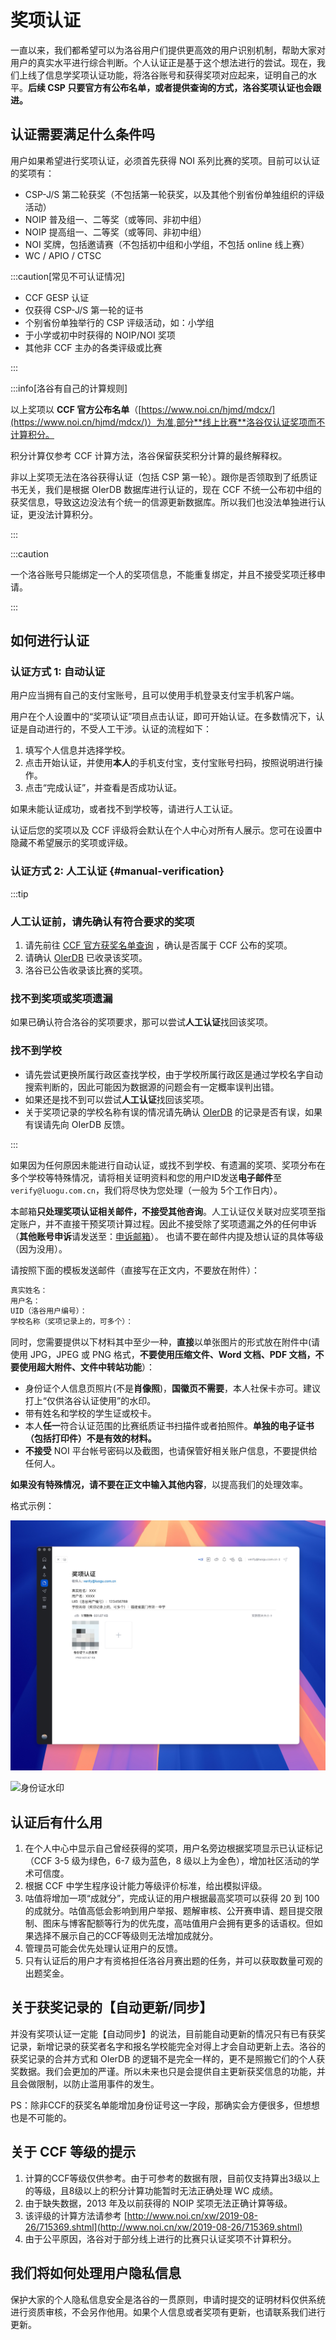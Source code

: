 # 奖项认证

一直以来，我们都希望可以为洛谷用户们提供更高效的用户识别机制，帮助大家对用户的真实水平进行综合判断。个人认证正是基于这个想法进行的尝试。现在，我们上线了信息学奖项认证功能，将洛谷账号和获得奖项对应起来，证明自己的水平。**后续 CSP 只要官方有公布名单，或者提供查询的方式，洛谷奖项认证也会跟进。**

## 认证需要满足什么条件吗

用户如果希望进行奖项认证，必须首先获得 NOI 系列比赛的奖项。目前可以认证的奖项有：

- CSP-J/S 第二轮获奖（不包括第一轮获奖，以及其他个别省份单独组织的评级活动）
- NOIP 普及组一、二等奖（或等同、非初中组）
- NOIP 提高组一、二等奖（或等同、非初中组）
- NOI 奖牌，包括邀请赛（不包括初中组和小学组，不包括 online 线上赛）
- WC / APIO / CTSC

:::caution[常见不可认证情况]

- CCF GESP 认证
- 仅获得 CSP-J/S 第一轮的证书
- 个别省份单独举行的 CSP 评级活动，如：小学组
- 于小学或初中时获得的 NOIP/NOI 奖项
- 其他非 CCF 主办的各类评级或比赛

:::

:::info[洛谷有自己的计算规则]

以上奖项以 **CCF 官方公布名单**（[https://www.noi.cn/hjmd/mdcx/](https://www.noi.cn/hjmd/mdcx/)）为准,部分**线上比赛**洛谷仅认证奖项而不计算积分。  

积分计算仅参考 CCF 计算方法，洛谷保留获奖积分计算的最终解释权。  

非以上奖项无法在洛谷获得认证（包括 CSP 第一轮）。跟你是否领取到了纸质证书无关，我们是根据 OIerDB 数据库进行认证的，现在 CCF 不统一公布初中组的获奖信息，导致这边没法有个统一的信源更新数据库。所以我们也没法单独进行认证，更没法计算积分。

:::

:::caution

一个洛谷账号只能绑定一个人的奖项信息，不能重复绑定，并且不接受奖项迁移申请。

:::

## 如何进行认证

### 认证方式 1: 自动认证

用户应当拥有自己的支付宝账号，且可以使用手机登录支付宝手机客户端。

用户在个人设置中的“奖项认证”项目点击认证，即可开始认证。在多数情况下，认证是自动进行的，不受人工干涉。认证的流程如下：

1. 填写个人信息并选择学校。
2. 点击开始认证，并使用**本人**的手机支付宝，支付宝账号扫码，按照说明进行操作。
3. 点击“完成认证”，并查看是否成功认证。

如果未能认证成功，或者找不到学校等，请进行人工认证。

认证后您的奖项以及 CCF 评级将会默认在个人中心对所有人展示。您可在设置中隐藏不希望展示的奖项或评级。

### 认证方式 2: 人工认证 {#manual-verification}

:::tip

### 人工认证前，请先确认有符合要求的奖项

 1. 请先前往 [CCF 官方获奖名单查询](https://www.noi.cn/hjmd/mdcx/) ，确认是否属于 CCF 公布的奖项。
 2. 请确认 [OIerDB](https://oier.baoshuo.dev/) 已收录该奖项。
 3. 洛谷已公告收录该比赛的奖项。

### 找不到奖项或奖项遗漏

如果已确认符合洛谷的奖项要求，那可以尝试**人工认证**找回该奖项。

### 找不到学校

- 请先尝试更换所属行政区查找学校，由于学校所属行政区是通过学校名字自动搜索判断的，因此可能因为数据源的问题会有一定概率误判出错。
- 如果还是找不到可以尝试**人工认证**找回该奖项。
- 关于奖项记录的学校名称有误的情况请先确认 [OIerDB](https://oier.baoshuo.dev/) 的记录是否有误，如果有误请先向 OIerDB 反馈。

:::

如果因为任何原因未能进行自动认证，或找不到学校、有遗漏的奖项、奖项分布在多个学校等特殊情况，请将相关证明资料和您的用户ID发送**电子邮件**至 `verify@luogu.com.cn`，我们将尽快为您处理（一般为 5个工作日内）。

本邮箱**只处理奖项认证相关邮件，不接受其他咨询**。人工认证仅关联对应奖项至指定账户，并不直接干预奖项计算过程。因此不接受除了奖项遗漏之外的任何申诉（**其他账号申诉**请发送至：[申诉邮箱](/contact-us)）。  也请不要在邮件内提及想认证的具体等级（因为没用）。

请按照下面的模板发送邮件（直接写在正文内，不要放在附件）：

```md
真实姓名：
用户名：
UID（洛谷用户编号）：
学校名称（奖项记录上的，可多个）：
```

同时，您需要提供以下材料其中至少一种，**直接**以单张图片的形式放在附件中(请使用 JPG，JPEG 或 PNG 格式，**不要使用压缩文件、Word 文档、PDF 文档，不要使用超大附件、文件中转站功能**）：

- 身份证个人信息页照片(不是**肖像照**)，**国徽页不需要**，本人社保卡亦可。建议打上“仅供洛谷认证使用”的水印。
- 带有姓名和学校的学生证或校卡。
- 本人**任一**符合认证范围的比赛纸质证书扫描件或者拍照件。**单独的电子证书（包括打印件）不是有效的材料。**
- **不接受** NOI 平台帐号密码以及截图，也请保管好相关账户信息，不要提供给任何人。

**如果没有特殊情况，请不要在正文中输入其他内容**，以提高我们的处理效率。

格式示例：

![邮件示例](../_image/award-email-example.jpg)

![身份证水印](../_image/id-sign.jpg)

## 认证后有什么用

1. 在个人中心中显示自己曾经获得的奖项，用户名旁边根据奖项显示已认证标记（CCF 3-5 级为绿色，6-7 级为蓝色，8 级以上为金色），增加社区活动的学术可信度。
2. 根据 CCF 中学生程序设计能力等级评价标准，给出模拟评级。
3. 咕值将增加一项“成就分”，完成认证的用户根据最高奖项可以获得 20 到 100 的成就分。咕值高低会影响到用户举报、题解审核、公开赛申请、题目提交限制、图床与博客配额等行为的优先度，高咕值用户会拥有更多的话语权。但如果选择不展示自己的CCF等级则无法增加成就分。
4. 管理员可能会优先处理认证用户的反馈。
5. 只有认证后的用户才有资格担任洛谷月赛出题的任务，并可以获取数量可观的出题奖金。

## 关于获奖记录的【自动更新/同步】

并没有奖项认证一定能【自动同步】的说法，目前能自动更新的情况只有已有获奖记录，新增记录的获奖者名字和报名学校能完全对得上才会自动更新上去。洛谷的获奖记录的合并方式和 OIerDB 的逻辑不是完全一样的，更不是照搬它们的个人获奖数据。我们会更加的严谨。所以未来也只是会提供自主更新获奖信息的功能，并且会做限制，以防止滥用事件的发生。  

PS：除非CCF的获奖名单能增加身份证号这一字段，那确实会方便很多，但想想也是不可能的。

## 关于 CCF 等级的提示

1. 计算的CCF等级仅供参考。由于可参考的数据有限，目前仅支持算出3级以上的等级，且8级以上的积分计算功能暂时无法正确处理 WC 成绩。
2. 由于缺失数据，2013 年及以前获得的 NOIP 奖项无法正确计算等级。
3. 该评级的计算方法请参考 [http://www.noi.cn/xw/2019-08-26/715369.shtml](http://www.noi.cn/xw/2019-08-26/715369.shtml)
4. 由于公平原因，洛谷对于部分线上进行的比赛只认证奖项不计算积分。

## 我们将如何处理用户隐私信息

保护大家的个人隐私信息安全是洛谷的一贯原则，申请时提交的证明材料仅供系统进行资质审核，不会另作他用。如果个人信息或者奖项有更新，也请联系我们进行更新。
